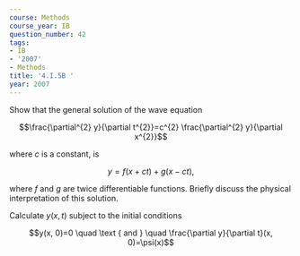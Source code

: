 ```yaml
---
course: Methods
course_year: IB
question_number: 42
tags:
- IB
- '2007'
- Methods
title: '4.I.5B '
year: 2007
---
```



Show that the general solution of the wave equation

$$\frac{\partial^{2} y}{\partial t^{2}}=c^{2} \frac{\partial^{2} y}{\partial x^{2}}$$

where $c$ is a constant, is

$$y=f(x+c t)+g(x-c t),$$

where $f$ and $g$ are twice differentiable functions. Briefly discuss the physical interpretation of this solution.

Calculate $y(x, t)$ subject to the initial conditions

$$y(x, 0)=0 \quad \text { and } \quad \frac{\partial y}{\partial t}(x, 0)=\psi(x)$$